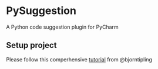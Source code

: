 # PySuggestion
A Python code suggestion plugin for PyCharm

## Setup project
Please follow this comperhensive [tutorial](http://bjorn.tipling.com/how-to-make-an-intellij-idea-plugin-in-30-minutes) from @bjorntipling
